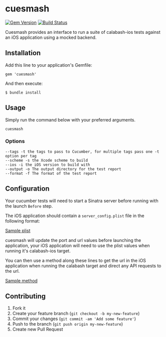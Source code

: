 cuesmash
=========

[![Gem Version](https://badge.fury.io/rb/cuesmash.png)](http://badge.fury.io/rb/cuesmash)
[![Build Status](https://travis-ci.org/ustwo/cuesmash.png?branch=master)](https://travis-ci.org/ustwo/cuesmash)

Cuesmash provides an interface to run a suite of calabash-ios tests against an iOS application using a mocked backend.

## Installation

Add this line to your application's Gemfile:

    gem 'cuesmash'

And then execute:

    $ bundle install

## Usage

Simply run the command below with your preferred arguments.

    cuesmash

### Options

    --tags -t the tags to pass to Cucumber, for multiple tags pass one -t option per tag
    --scheme -s the Xcode scheme to build
    --ios -i the iOS version to build with
    --output -o The output directory for the test report
    --format -f The format of the test report

## Configuration 

Your cucumber tests will need to start a Sinatra server before running with the launch `Before` step.

The iOS application should contain a `server_config.plist` file in the following format:

[Sample plist](https://gist.github.com/alexfish/7505037)

cuesmash will update the port and url values before launching the application, your iOS application will need to use the plist values when running it's calabash-ios target.

You can then use a method along these lines to get the url in the iOS application when running the calabash target and direct any API requests to the url.

[Sample method](https://gist.github.com/alexfish/7505005)

## Contributing 

1. Fork it
2. Create your feature branch (`git checkout -b my-new-feature`)
3. Commit your changes (`git commit -am 'Add some feature'`)
4. Push to the branch (`git push origin my-new-feature`)
5. Create new Pull Request
